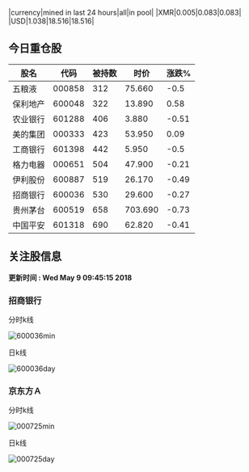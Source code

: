 |currency|mined in last 24 hours|all|in pool|
|XMR|0.005|0.083|0.083|
|USD|1.038|18.516|18.516|

## 今日重仓股 

|股名|代码|被持数|时价|涨跌%|
|---|---|---|---|---|
|五粮液|000858|312|75.660|-0.5|
|保利地产|600048|322|13.890|0.58|
|农业银行|601288|406|3.880|-0.51|
|美的集团|000333|423|53.950|0.09|
|工商银行|601398|442|5.950|-0.5|
|格力电器|000651|504|47.900|-0.21|
|伊利股份|600887|519|26.170|-0.49|
|招商银行|600036|530|29.600|-0.27|
|贵州茅台|600519|658|703.690|-0.73|
|中国平安|601318|690|62.820|-0.41|

## 关注股信息
**更新时间 : Wed May  9 09:45:15 2018**
### 招商银行 
分时k线

![600036min](http://image.sinajs.cn/newchart/min/n/sh600036.gif)

日k线

![600036day](http://image.sinajs.cn/newchart/daily/n/sh600036.gif)

### 京东方Ａ 
分时k线

![000725min](http://image.sinajs.cn/newchart/min/n/sz000725.gif)

日k线

![000725day](http://image.sinajs.cn/newchart/daily/n/sz000725.gif)
